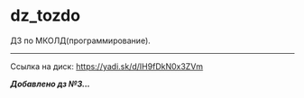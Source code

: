 # dz_tozdo
ДЗ по МКОЛД(программирование). 
***
Ссылка на диск: https://yadi.sk/d/IH9fDkN0x3ZVm

***Добавлено дз №3...***


